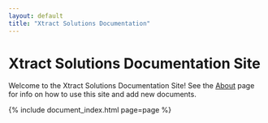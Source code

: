 ```yaml
---
layout: default
title: "Xtract Solutions Documentation"
---
```


# Xtract Solutions Documentation Site

Welcome to the Xtract Solutions Documentation Site! See the [About](/about/) page for info on how to use this site and add new documents. 

{% include document_index.html page=page %}

